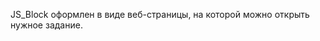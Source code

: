 JS_Block оформлен в виде веб-страницы, на которой можно открыть нужное задание.

<!---
maisiukartyom/maisiukartyom is a ✨ special ✨ repository because its `README.md` (this file) appears on your GitHub profile.
You can click the Preview link to take a look at your changes.
--->
